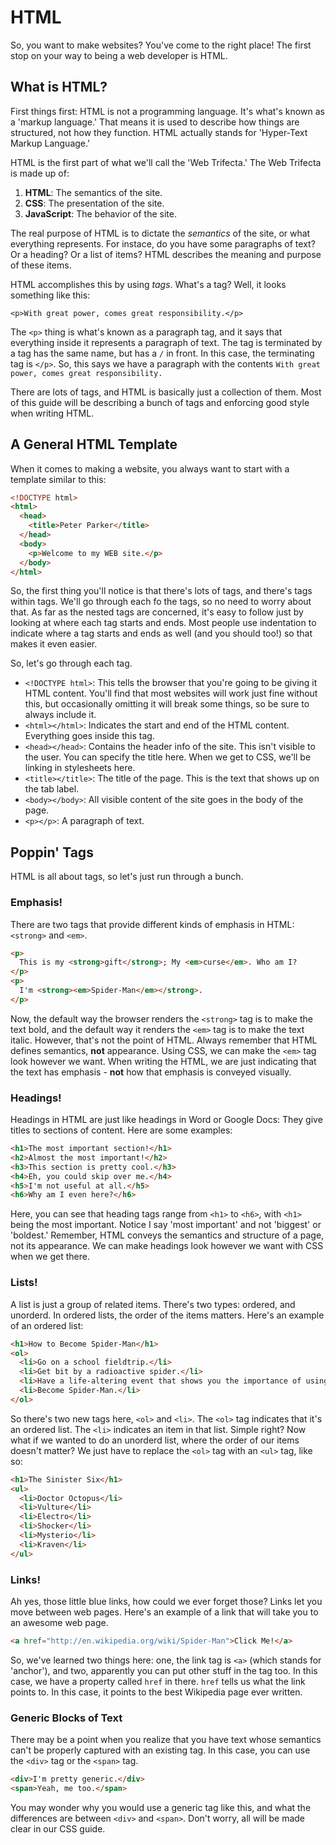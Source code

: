 # HTML
So, you want to make websites? You've come to the right place! The first stop on your way to being a web developer is HTML.

## What is HTML?
First things first: HTML is not a programming language. It's what's known as a 'markup language.' That means it is used to describe how things are structured, not how they function. HTML actually stands for 'Hyper-Text Markup Language.' 

HTML is the first part of what we'll call the 'Web Trifecta.' The Web Trifecta is made up of:

1. **HTML**: The semantics of the site.
2. **CSS**: The presentation of the site.
3. **JavaScript**: The behavior of the site.

The real purpose of HTML is to dictate the *semantics* of the site, or what everything represents. For instace, do you have some paragraphs of text? Or a heading? Or a list of items? HTML describes the meaning and purpose of these items.

HTML accomplishes this by using *tags*. What's a tag? Well, it looks something like this:

```
<p>With great power, comes great responsibility.</p>
```

The ```<p>``` thing is what's known as a paragraph tag, and it says that everything inside it represents a paragraph of text. The tag is terminated by a tag has the same name, but has a ```/``` in front. In this case, the terminating tag is ```</p>```. So, this says we have a paragraph with the contents ```With great power, comes great responsibility.```

There are lots of tags, and HTML is basically just a collection of them. Most of this guide will be describing a bunch of tags and enforcing good style when writing HTML.

## A General HTML Template
When it comes to making a website, you always want to start with a template similar to this:

```HTML
<!DOCTYPE html>
<html>
  <head>
    <title>Peter Parker</title>
  </head>
  <body>
    <p>Welcome to my WEB site.</p>
  </body>
</html>
```

So, the first thing you'll notice is that there's lots of tags, and there's tags within tags. We'll go through each fo the tags, so no need to worry about that. As far as the nested tags are concerned, it's easy to follow just by looking at where each tag starts and ends. Most people use indentation to indicate where a tag starts and ends as well (and you should too!) so that makes it even easier.

So, let's go through each tag.

* ```<!DOCTYPE html>```: This tells the browser that you're going to be giving it HTML content. You'll find that most websites will work just fine without this, but occasionally omitting it will break some things, so be sure to always include it.
* ```<html></html>```: Indicates the start and end of the HTML content. Everything goes inside this tag.
* ```<head></head>```: Contains the header info of the site. This isn't visible to the user. You can specify the title here. When we get to CSS, we'll be linking in stylesheets here. 
* ```<title></title>```: The title of the page. This is the text that shows up on the tab label.
* ```<body></body>```: All visible content of the site goes in the body of the page.
* ```<p></p>```: A paragraph of text.

## Poppin' Tags
HTML is all about tags, so let's just run through a bunch.

### Emphasis!
There are two tags that provide different kinds of emphasis in HTML: ```<strong>``` and ```<em>```. 

```HTML
<p>
  This is my <strong>gift</strong>; My <em>curse</em>. Who am I?
</p>
<p>
  I'm <strong><em>Spider-Man</em></strong>.
</p>
```

Now, the default way the browser renders the ```<strong>``` tag is to make the text bold, and the default way it renders the ```<em>``` tag is to make the text italic. However, that's not the point of HTML. Always remember that HTML defines semantics, **not** appearance. Using CSS, we can make the ```<em>``` tag look however we want. When writing the HTML, we are just indicating that the text has emphasis - **not** how that emphasis is conveyed visually.

### Headings!
Headings in HTML are just like headings in Word or Google Docs: They give titles to sections of content. Here are some examples:

```HTML
<h1>The most important section!</h1>
<h2>Almost the most important!</h2>
<h3>This section is pretty cool.</h3>
<h4>Eh, you could skip over me.</h4>
<h5>I'm not useful at all.</h5>
<h6>Why am I even here?</h6>
```

Here, you can see that heading tags range from ```<h1>``` to ```<h6>```, with ```<h1>``` being the most important. Notice I say 'most important' and not 'biggest' or 'boldest.' Remember, HTML conveys the semantics and structure of a page, not its appearance. We can make headings look however we want with CSS when we get there.

### Lists!
A list is just a group of related items. There's two types: ordered, and unorderd. In ordered lists, the order of the items matters. Here's an example of an ordered list:

```HTML
<h1>How to Become Spider-Man</h1>
<ol>
  <li>Go on a school fieldtrip.</li>
  <li>Get bit by a radioactive spider.</li>
  <li>Have a life-altering event that shows you the importance of using your powers for the benefit of others.</li>
  <li>Become Spider-Man.</li>
</ol>
```

So there's two new tags here, ```<ol>``` and ```<li>```. The ```<ol>``` tag indicates that it's an ordered list. The ```<li>``` indicates an item in that list. Simple right? Now what if we wanted to do an unorderd list, where the order of our items doesn't matter? We just have to replace the ```<ol>``` tag with an ```<ul>``` tag, like so:

```HTML
<h1>The Sinister Six</h1>
<ul>
  <li>Doctor Octopus</li>
  <li>Vulture</li>
  <li>Electro</li>
  <li>Shocker</li>
  <li>Mysterio</li>
  <li>Kraven</li>
</ul>
```

### Links!
Ah yes, those little blue links, how could we ever forget those? Links let you move between web pages. Here's an example of a link that will take you to an awesome web page.

```HTML
<a href="http://en.wikipedia.org/wiki/Spider-Man">Click Me!</a>
```

So, we've learned two things here: one, the link tag is ```<a>``` (which stands for 'anchor'), and two, apparently you can put other stuff in the tag too. In this case, we have a property called ```href``` in there. ```href``` tells us what the link points to. In this case, it points to the best Wikipedia page ever written.


### Generic Blocks of Text
There may be a point when you realize that you have text whose semantics can't be properly captured with an existing tag. In this case, you can use the ```<div>``` tag or the ```<span>``` tag.

```HTML
<div>I'm pretty generic.</div>
<span>Yeah, me too.</span>
```

You may wonder why you would use a generic tag like this, and what the differences are between ```<div>``` and ```<span>```. Don't worry, all will be made clear in our CSS guide. 

